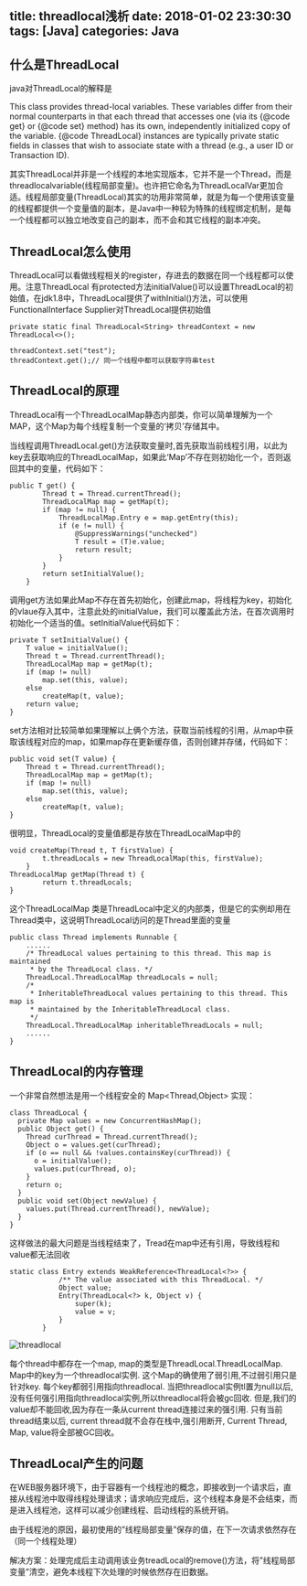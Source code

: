 title: threadlocal浅析
date: 2018-01-02 23:30:30
tags: [Java]
categories: Java
---
## 什么是ThreadLocal
java对ThreadLocal的解释是

This class provides thread-local variables.  These variables differ from their normal counterparts in that each thread that accesses one (via its {@code get} or {@code set} method) has its own, independently initialized copy of the variable.  {@code ThreadLocal} instances are typically private static fields in classes that wish to associate state with a thread (e.g., a user ID or Transaction ID).

其实ThreadLocal并非是一个线程的本地实现版本，它并不是一个Thread，而是threadlocalvariable(线程局部变量)。也许把它命名为ThreadLocalVar更加合适。线程局部变量(ThreadLocal)其实的功用非常简单，就是为每一个使用该变量的线程都提供一个变量值的副本，是Java中一种较为特殊的线程绑定机制，是每一个线程都可以独立地改变自己的副本，而不会和其它线程的副本冲突。

## ThreadLocal怎么使用
ThreadLocal可以看做线程相关的register，存进去的数据在同一个线程都可以使用。注意ThreadLocal 有protected方法initialValue()可以设置ThreadLocal的初始值，在jdk1.8中，ThreadLocal提供了withInitial()方法，可以使用FunctionalInterface Supplier对ThreadLocal提供初始值

```
private static final ThreadLocal<String> threadContext = new ThreadLocal<>();
  
threadContext.set("test");
threadContext.get();// 同一个线程中都可以获取字符串test
```

## ThreadLocal的原理
ThreadLocal有一个ThreadLocalMap静态内部类，你可以简单理解为一个MAP，这个Map为每个线程复制一个变量的‘拷贝’存储其中。

当线程调用ThreadLocal.get()方法获取变量时,首先获取当前线程引用，以此为key去获取响应的ThreadLocalMap，如果此‘Map’不存在则初始化一个，否则返回其中的变量，代码如下：

```
public T get() {
        Thread t = Thread.currentThread();
        ThreadLocalMap map = getMap(t);
        if (map != null) {
            ThreadLocalMap.Entry e = map.getEntry(this);
            if (e != null) {
                @SuppressWarnings("unchecked")
                T result = (T)e.value;
                return result;
            }
        }
        return setInitialValue();
    }
```
调用get方法如果此Map不存在首先初始化，创建此map，将线程为key，初始化的vlaue存入其中，注意此处的initialValue，我们可以覆盖此方法，在首次调用时初始化一个适当的值。setInitialValue代码如下：

```
private T setInitialValue() {
    T value = initialValue();
    Thread t = Thread.currentThread();
    ThreadLocalMap map = getMap(t);
    if (map != null)
        map.set(this, value);
    else
        createMap(t, value);
    return value;
}
```
set方法相对比较简单如果理解以上俩个方法，获取当前线程的引用，从map中获取该线程对应的map，如果map存在更新缓存值，否则创建并存储，代码如下：

```
public void set(T value) {
    Thread t = Thread.currentThread();
    ThreadLocalMap map = getMap(t);
    if (map != null)
        map.set(this, value);
    else
        createMap(t, value);
}
```
很明显，ThreadLocal的变量值都是存放在ThreadLocalMap中的

```
void createMap(Thread t, T firstValue) {
        t.threadLocals = new ThreadLocalMap(this, firstValue);
    }
ThreadLocalMap getMap(Thread t) {
        return t.threadLocals;
}
```

这个ThreadLocalMap 类是ThreadLocal中定义的内部类，但是它的实例却用在Thread类中，这说明ThreadLocal访问的是Thread里面的变量

```
public class Thread implements Runnable {
    ......
    /* ThreadLocal values pertaining to this thread. This map is maintained
     * by the ThreadLocal class. */
    ThreadLocal.ThreadLocalMap threadLocals = null;
    /*
     * InheritableThreadLocal values pertaining to this thread. This map is
     * maintained by the InheritableThreadLocal class.
     */
    ThreadLocal.ThreadLocalMap inheritableThreadLocals = null;
    ......
}
```

## ThreadLocal的内存管理
一个非常自然想法是用一个线程安全的 Map<Thread,Object> 实现：

```
class ThreadLocal {
  private Map values = new ConcurrentHashMap();
  public Object get() {
    Thread curThread = Thread.currentThread();
    Object o = values.get(curThread);
    if (o == null && !values.containsKey(curThread)) {
      o = initialValue();
      values.put(curThread, o);
    }
    return o;
  }
  public void set(Object newValue) {
    values.put(Thread.currentThread(), newValue);
  }
}
```
这样做法的最大问题是当线程结束了，Tread在map中还有引用，导致线程和value都无法回收

```
static class Entry extends WeakReference<ThreadLocal<?>> {
            /** The value associated with this ThreadLocal. */
            Object value;
            Entry(ThreadLocal<?> k, Object v) {
                super(k);
                value = v;
            }
        }
```
![threadlocal](/images/threadlocal.png)

每个thread中都存在一个map, map的类型是ThreadLocal.ThreadLocalMap. Map中的key为一个threadlocal实例. 这个Map的确使用了弱引用,不过弱引用只是针对key. 每个key都弱引用指向threadlocal. 当把threadlocal实例tl置为null以后,没有任何强引用指向threadlocal实例,所以threadlocal将会被gc回收. 但是,我们的value却不能回收,因为存在一条从current thread连接过来的强引用. 只有当前thread结束以后, current thread就不会存在栈中,强引用断开, Current Thread, Map, value将全部被GC回收。


## ThreadLocal产生的问题
在WEB服务器环境下，由于容器有一个线程池的概念，即接收到一个请求后，直接从线程池中取得线程处理请求；请求响应完成后，这个线程本身是不会结束，而是进入线程池，这样可以减少创建线程、启动线程的系统开销。

由于线程池的原因，最初使用的”线程局部变量”保存的值，在下一次请求依然存在（同一个线程处理）

解决方案：处理完成后主动调用该业务treadLocal的remove()方法，将”线程局部变量”清空，避免本线程下次处理的时候依然存在旧数据。

